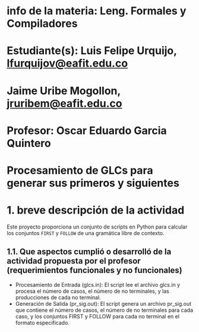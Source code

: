 # info de la materia: Leng. Formales y Compiladores
#
# Estudiante(s): Luis Felipe Urquijo, lfurquijov@eafit.edu.co
#                Jaime Uribe Mogollon, jruribem@eafit.edu.co
#
# Profesor: Oscar Eduardo Garcia Quintero
#
# Procesamiento de GLCs para generar sus primeros y siguientes
#
# 1. breve descripción de la actividad
Este proyecto proporciona un conjunto de scripts en Python para calcular los conjuntos `FIRST` y `FOLLOW` de una gramática libre de contexto.
## 1.1. Que aspectos cumplió o desarrolló de la actividad propuesta por el profesor (requerimientos funcionales y no funcionales)
- Procesamiento de Entrada (glcs.in):
El script lee el archivo glcs.in y procesa el número de casos, el número de no terminales, y las producciones de cada no terminal.
- Generación de Salida (pr_sig.out):
El script genera un archivo pr_sig.out que contiene el número de casos, el número de no terminales para cada caso, y los conjuntos FIRST y FOLLOW para cada no terminal en el formato especificado.
